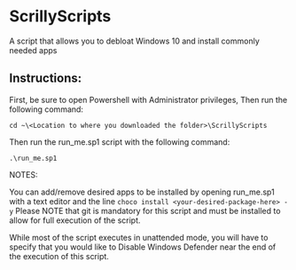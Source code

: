# ScrillyScripts
A script that allows you to debloat Windows 10 and install commonly needed apps

## Instructions:

First, be sure to open Powershell with Administrator privileges,
Then run the following command:
```
cd ~\<Location to where you downloaded the folder>\ScrillyScripts 
```
Then run the run_me.sp1 script with the following command:
```
.\run_me.sp1
```

NOTES:

You can add/remove desired apps to be installed by opening run_me.sp1 with a text editor
and the line ```choco install <your-desired-package-here> -y``` Please NOTE that git is 
mandatory for this script and must be installed to allow for full execution of the script.
 
While most of the script executes in unattended mode, you will have to 
specify that you would like to Disable Windows Defender near the end of the execution of 
this script.
